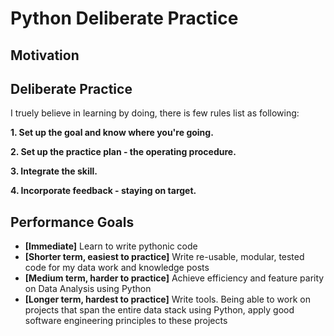 # Python Deliberate Practice

## Motivation

## Deliberate Practice
I truely believe in learning by doing, there is few rules list as following:

**1. Set up the goal and know where you're going.**

**2. Set up the practice plan - the operating procedure.**

**3. Integrate the skill.**

**4. Incorporate feedback - staying on target.**

## Performance Goals
* **[Immediate]** Learn to write pythonic code
* **[Shorter term, easiest to practice]** Write re-usable, modular, tested code for my data work and knowledge posts
* **[Medium term, harder to practice]** Achieve efficiency and feature parity on Data Analysis using Python
* **[Longer term, hardest to practice]** Write tools. Being able to work on projects that span the entire data stack using Python, apply good software engineering principles to these projects
